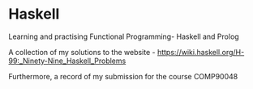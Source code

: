 # Haskell
Learning and practising Functional Programming- Haskell and Prolog

A collection of my solutions to the website - https://wiki.haskell.org/H-99:_Ninety-Nine_Haskell_Problems 

Furthermore, a record of my submission for the course COMP90048
